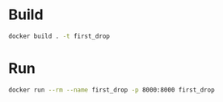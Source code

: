 # Build

```sh
docker build . -t first_drop
```

# Run

```sh
docker run --rm --name first_drop -p 8000:8000 first_drop
```

